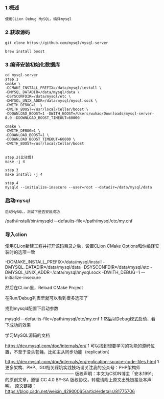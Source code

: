 ### 1.概述
    使用CLion Debug MySQL，编译mysql

### 2.获取源码
    git clone https://github.com/mysql/mysql-server

    brew install boost

### 3.编译安装初始化数据库
    cd mysql-server
    step.1
    cmake \
    -DCMAKE_INSTALL_PREFIX=/data/mysql/install \
    -DMYSQL_DATADIR=/data/mysql/data \
    -DSYSCONFDIR=/data/mysql/etc \
    -DMYSQL_UNIX_ADDR=/data/mysql/mysql.sock \
    -DWITH_DEBUG=1  \
    -DWITH_BOOST=/usr/local/Cellar/boost \
    -DDOWNLOAD_BOOST=1 -DWITH_BOOST=/Users/wuhao/Downloads/mysql-server-8.0 -DDOWNLOAD_BOOST_TIMEOUT=60000

    cmake \
    -DWITH_DEBUG=1 \
    -DDOWNLOAD_BOOST=1 \
    -DDOWNLOAD_BOOST_TIMEOUT=60000 \
    -DWITH_BOOST=/usr/local/Cellar/boost


    step.2(比较慢)
    make -j 4

    step.3
    make install -j 4

    step.4
    mysqld --initialize-insecure --user=root --datadir=/data/mysql/data



### 启动mysql
    启动MySQL，测试下是否安装成功 
/path/install/bin/mysqld --defaults-file=/path/mysql/etc/my.cnf

### 导入clion
使用CLion新建工程并打开源码目录之后，设置CLion
CMake Options和你编译安装时的选项一致

-DCMAKE_INSTALL_PREFIX=/data/mysql/install
-DMYSQL_DATADIR=/data/mysql/data
-DSYSCONFDIR=/data/mysql/etc
-DMYSQL_UNIX_ADDR=/data/mysql/mysql.sock
-DWITH_DEBUG=1
--initialize-insecure

然后在CLion里，Reload CMake Project



在Run/Debug列表里就可以看到很多选项了



找到mysqld配置下启动参数


mysqld --defaults-file=/path/mysql/etc/my.cnf
1
然后以Debug模式启动，看下成功的效果


学习MySQL源码的文档

https://dev.mysql.com/doc/internals/en/
1
可以找到想要学习的功能的源码位置，不至于没头苍蝇，比如主从同步功能（replication） 

https://dev.mysql.com/doc/internals/en/replication-source-code-files.html
1
更多架构、PHP、GO相关踩坑实践技巧请关注我的公众号：PHP架构师
————————————————
版权声明：本文为CSDN博主「安木1991」的原创文章，遵循 CC 4.0 BY-SA 版权协议，转载请附上原文出处链接及本声明。
原文链接：https://blog.csdn.net/weixin_42900065/article/details/81775706